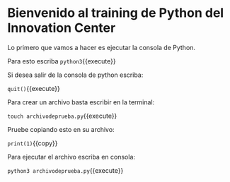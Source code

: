 # Bienvenido al training de Python del Innovation Center

Lo primero que vamos a hacer es ejecutar la consola de Python. 

Para esto escriba 
`python3`{{execute}}

Si desea salir de la consola de python escriba:

`quit()`{{execute}}


Para crear un archivo basta escribir en la terminal:

`touch archivodeprueba.py`{{execute}}

Pruebe copiando esto en su archivo:

`print(1)`{{copy}}

Para ejecutar el archivo escriba en consola:


`python3 archivodeprueba.py`{{execute}}


